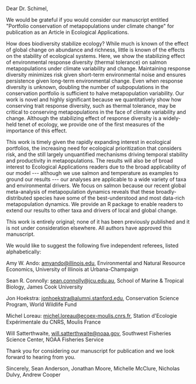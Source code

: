 Dear Dr. Schimel,

We would be grateful if you would consider our manuscript entitled "Portfolio conservation of metapopulations under climate change" for publication as an Article in Ecological Applications.

How does biodiversity stabilize ecology? While much is known of the effect of global change on abundance and richness, little is known of the effects on the stability of ecological systems. Here, we show the stabilizing effect of environmental response diversity (thermal tolerance) on salmon metapopulations under climate variability and change. Maintaining response diversity minimizes risk given short-term environmental noise and ensures persistence given long-term environmental change. Even when response diversity is unknown, doubling the number of subpopulations in the conservation portfolio is sufficient to halve metapopulation variability. Our work is novel and highly significant because we quantitatively show how conserving trait response diversity, such as thermal tolerance, may be critical to conserving metapopulations in the face of climate variability and change. Although the stabilizing effect of response diversity is a widely-held tenet of ecology, we provide one of the first measures of the importance of this effect.

This work is timely given the rapidly expanding interest in ecological portfolios, the increasing need for ecological prioritization that considers risk, and the still largely unquantified mechanisms driving temporal stability and productivity in metapopulations. The results will also be of broad interest to Ecological Applications readers due to the broad applicability of our model --- although we use salmon and temperature as examples to ground our results --- our analyses are applicable to a wide variety of taxa and environmental drivers. We focus on salmon because our recent global meta-analysis of metapopulation dynamics reveals that these broadly-distributed species have some of the best-understood and most data-rich metapopulation dynamics. We provide an R package to enable readers to extend our results to other taxa and drivers of local and global change.

This work is entirely original; none of it has been previously published and it is not under consideration elsewhere. All authors have approved this manuscript.

We would like to suggest the following five independent referees, listed alphabetically:

Amy W. Ando: amyando@illinois.edu, Environmental and Natural Resource Economics, University of Illinois at Urbana-Champaign

Sean R. Connolly: sean.connolly@jcu.edu.au, School of Marine & Tropical Biology, James Cook University

Jon Hoekstra: jonhoekstra@alumni.stanford.edu, Conservation Science Program, World Wildlife Fund

Michel Loreau: michel.loreau@ecoex-moulis.cnrs.fr, Station d'Ecologie Expérimentale du CNRS, Moulis France

Will Satterthwaite, will.satterthwaite@noaa.gov, Southwest Fisheries Science Center, NOAA Fisheries Service

Thank you for considering our manuscript for publication and we look forward to hearing from you.

Sincerely,
Sean Anderson, Jonathan Moore, Michelle McClure, Nicholas Dulvy, Andrew Cooper
